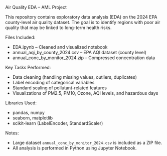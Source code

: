 Air Quality EDA – AML Project

This repository contains exploratory data analysis (EDA) on the 2024 EPA county-level air quality dataset. The goal is to identify regions with poor air quality that may be linked to long-term health risks.

Files Included:
- EDA.ipynb – Cleaned and visualized notebook
- annual_aqi_by_county_2024.csv – EPA AQI dataset (county level)
- annual_conc_by_monitor_2024.zip – Compressed concentration data 

Key Tasks Performed:
- Data cleaning (handling missing values, outliers, duplicates)
- Label encoding of categorical variables
- Standard scaling of pollutant-related features
- Visualizations of PM2.5, PM10, Ozone, AQI levels, and hazardous days

Libraries Used:
- pandas, numpy
- seaborn, matplotlib
- scikit-learn (LabelEncoder, StandardScaler)

Notes:
- Large dataset `annual_conc_by_monitor_2024.csv` is included as a ZIP file. 
- All analysis is performed in Python using Jupyter Notebook.
